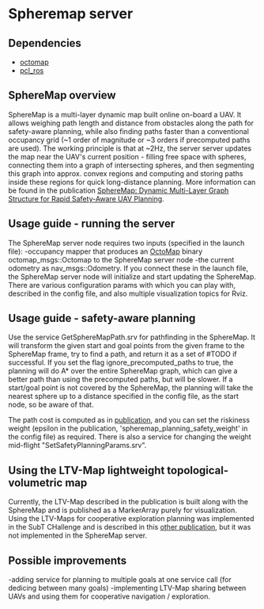 # Spheremap server

## Dependencies

* [octomap](https://octomap.github.io/)
* [pcl_ros](http://wiki.ros.org/pcl_ros)

## SphereMap overview
SphereMap is a multi-layer dynamic map built online on-board a UAV. It allows weighing path length and distance from obstacles along the path for safety-aware planning, while also finding paths faster than a conventional occupancy grid (~1 order of magnitude or ~3 orders if precomputed paths are used).
The working principle is that at ~2Hz, the server server updates the map near the UAV's current position - filling free space with spheres, connecting them into a graph of intersecting spheres, and then segmenting this graph into approx. convex regions and computing and storing paths inside these regions for quick long-distance planning.
More information can be found in the publication  [SphereMap: Dynamic Multi-Layer Graph Structure for Rapid Safety-Aware UAV Planning](https://arxiv.org/pdf/2302.01833.pdf).

## Usage guide - running the server
The SphereMap server node requires two inputs (specified in the launch file): 
-occupancy mapper that produces an [OctoMap](https://octomap.github.io/) binary octomap_msgs::Octomap to the SphereMap server node 
-the current odometry as nav_msgs::Odometry.
If you connect these in the launch file, the SphereMap server node will initialize and start updating the SphereMap. There are various configuration params with which you can play with, described in the config file, and also multiple visualization topics for Rviz.

## Usage guide - safety-aware planning
Use the service GetSphereMapPath.srv for pathfinding in the SphereMap. It will transform the given start and goal points from the given frame to the SphereMap frame, try to find a path, and return it as a set of #TODO if successful. If you set the flag ignore_precomputed_paths to true, the planning will do A* over the entire SphereMap graph, which can give a better path than using the precomputed paths, but will be slower. If a start/goal point is not covered by the SphereMap, the planning will take the nearest sphere up to a distance specified in the config file, as the start node, so be aware of that.

The path cost is computed as in [publication](https://arxiv.org/pdf/2302.01833.pdf), and you can set the riskiness weight (epsilon in the publication, 'spheremap_planning_safety_weight' in the config file) as required. There is also a service for changing the weight mid-flight "SetSafetyPlanningParams.srv".

## Using the LTV-Map lightweight topological-volumetric map
Currently, the LTV-Map described in the publication is built along with the SphereMap and is published as a MarkerArray purely for visualization. Using the LTV-Maps for cooperative exploration planning was implemented in the SubT CHallenge and is described in this [other publication](https://arxiv.org/abs/2206.08185), but it was not implemented in the SphereMap server.

## Possible improvements
-adding service for planning to multiple goals at one service call (for dedicing between many goals)
-implementing LTV-Map sharing between UAVs and using them for cooperative navigation / exploration.
